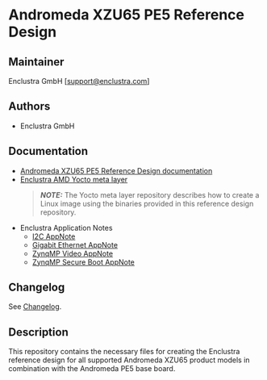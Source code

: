 # Andromeda XZU65 PE5 Reference Design

## Maintainer

Enclustra GmbH [support@enclustra.com]

## Authors

* Enclustra GmbH

## Documentation

* [Andromeda XZU65 PE5 Reference Design documentation](./doc/Andromeda_XZU65_PE5.pdf)
* [Enclustra AMD Yocto meta layer](https://github.com/enclustra/meta-enclustra-amd)
    > **_NOTE:_** The Yocto meta layer repository describes how to create a Linux image using the binaries provided in this reference design repository.
* Enclustra Application Notes
  - [I2C AppNote](https://github.com/enclustra/I2CAppNote)
  - [Gigabit Ethernet AppNote](https://github.com/enclustra/GigabitEthernetAppNote)
  - [ZynqMP Video AppNote](https://github.com/enclustra/ZynqMpVideoAppNote)
  - [ZynqMP Secure Boot AppNote](https://github.com/enclustra/ZynqMPSecureBootAppNote)

## Changelog
See [Changelog](changelog.md).

## Description
This repository contains the necessary files for creating the Enclustra reference design for all supported Andromeda XZU65 product models in combination with the Andromeda PE5 base board.
